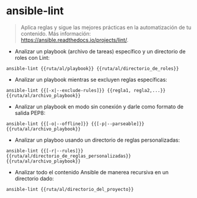 # ansible-lint

> Aplica reglas y sigue las mejores prácticas en la automatización de tu contenido.
> Más información: <https://ansible.readthedocs.io/projects/lint/>.

- Analizar un playbook (archivo de tareas) específico y un directorio de roles con Lint:

`ansible-lint {{ruta/al/playbook}} {{ruta/al/directorio_de_roles}}`

- Analizar un playbook mientras se excluyen reglas específicas:

`ansible-lint {{[-x|--exclude-rules]}} {{regla1, regla2,...}} {{ruta/al/archivo_playbook}}`

- Analizar un playbook en modo sin conexión y darle como formato de salida PEP8:

`ansible-lint {{[-o|--offline]}} {{[-p|--parseable]}} {{ruta/al/archivo_playbook}}`

- Analizar un playboo usando un directorio de reglas personalizadas:

`ansible-lint {{[-r|--rules]}} {{ruta/al/directorio_de_reglas_personalizadas}} {{ruta/al/archivo_playbook}}`

- Analizar todo el contenido Ansible de manerea recursiva en un directorio dado:

`ansible-lint {{ruta/al/directorio_del_proyecto}}`
